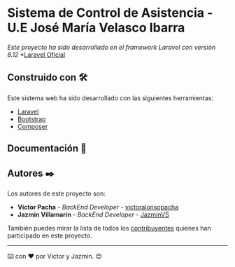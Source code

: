 # Sistema de Control de Asistencia - U.E José María Velasco Ibarra

_Este proyecto ha sido desarrollado en el framework Laravel con versión 8.12_
*[Laravel Oficial](https://laravel.com/docs/8.x)


## Construido con 🛠️

Este sistema web ha sido desarrollado con las siguientes herramientas:

* [Laravel](https://laravel.com/docs/8.x)
* [Bootstrap](https://getbootstrap.com/docs/4.0/getting-started/introduction/)
* [Composer](https://getcomposer.org/)


## Documentación 📌


## Autores ✒️

Los autores de este proyecto son:

* **Victor Pacha** - *BackEnd Developer* - [victoralonsopacha](https://github.com/victoralonsopacha)
* **Jazmin Villamarin** - *BackEnd Developer* - [JazminVS](https://github.com/JazminVS)

También puedes mirar la lista de todos los [contribuyentes](https://github.com/victoralonsopacha/tesis2/graphs/contributors) quienes han participado en este proyecto. 


---
⌨️ con ❤️ por Victor y Jazmin. 😊
